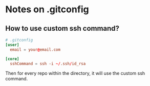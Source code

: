 # Notes on .gitconfig

## How to use custom ssh command?

```conf
# .gitconfig
[user]
  email = your@email.com

[core]
  sshCommand = ssh -i ~/.ssh/id_rsa
```

Then for every repo within the directory, it will use the custom ssh command.
